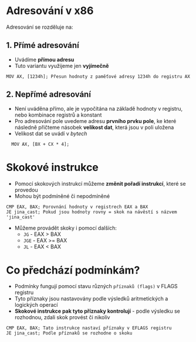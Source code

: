 # Adresování v x86

Adresování se rozděluje na:

## 1. Přímé adresování

- Uvádíme **přímou adresu**
- Tuto variantu využijeme jen **vyjímečně**

```
MOV AX, [1234h]; Přesun hodnoty z paměťové adresy 1234h do registru AX
```

## 2. Nepřímé adresování

- Není uváděna přímo, ale je vypočítána na základě hodnoty v registru, nebo kombinace registrů a konstant
- Pro adresování pole uvedeme adresu **prvního prvku pole**, ke které následně přičteme násobek **velikost dat**, která jsou v poli uložena
- Velikost dat se uvádí v _bytech_
```
  MOV AX, [BX + CX * 4]; 
```

# Skokové instrukce

- Pomocí skokových instrukcí můžeme **změnit pořadí instrukcí**, které se provedou
- Mohou být podmíněné či nepodmíněné
```
CMP EAX, BAX; Porovnání hodnoty v registrech EAX a BAX
JE jina_cast; Pokud jsou hodnoty rovny = skok na návěstí s názvem 'jina_cast'
```
- Můžeme provádět skoky i pomocí dalších:
  - `JG` - EAX > BAX
  - `JGE` - EAX >= BAX
  - `JL` - EAX < BAX

# Co předchází podmínkám?

- Podmínky fungují pomocí stavu různých `příznaků (flags)` v FLAGS registru
- Tyto příznaky jsou nastavovány podle výsledků aritmetických a logických operací
- **Skokové instrukce pak tyto příznaky kontrolují** - podle výsledku se rozhodnou, zdali skok provést či nikoliv
```
CMP EAX, BAX; Tato instrukce nastaví příznaky v EFLAGS registru
JE jina_cast; Podle příznaků se rozhodne o skoku
```

